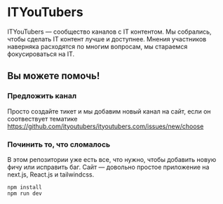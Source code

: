 # ITYouTubers

ITYouTubers — сообщество каналов с IT контентом. Мы собрались, чтобы сделать IT контент лучше и доступнее. Мнения участников наверняка расходятся по многим вопросам, мы стараемся фокусироваться на IT.

## Вы можете помочь!

### Предложить канал
Просто создайте тикет и мы добавим новый канал на сайт, если он соотвествует тематике https://github.com/ityoutubers/ityoutubers.com/issues/new/choose

### Починить то, что сломалось
В этом репозитории уже есть все, что нужно, чтобы добавить новую фичу или исправить баг. Сайт — довольно простое приложение на next.js, React.js и tailwindcss.

```
npm install
npm run dev
```
